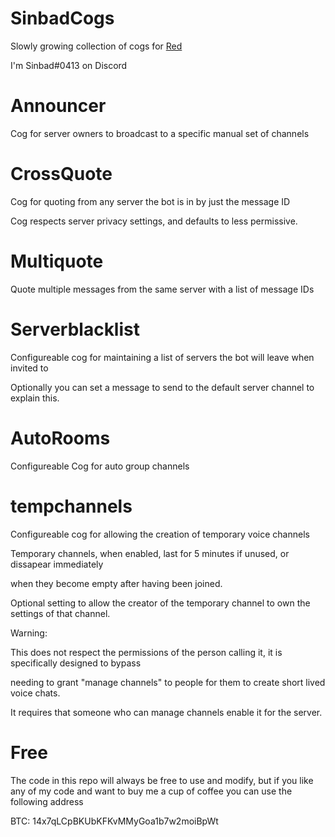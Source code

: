 # SinbadCogs

Slowly growing collection of cogs for [Red](https://github.com/Twentysix26/Red-DiscordBot)

I'm Sinbad#0413 on Discord


# Announcer

Cog for server owners to broadcast to a specific manual set of channels

# CrossQuote

Cog for quoting from any server the bot is in by just the message ID

Cog respects server privacy settings, and defaults to less permissive.

# Multiquote

Quote multiple messages from the same server with a list of message IDs

# Serverblacklist

Configureable cog for maintaining a list of servers the bot will leave when invited to

Optionally you can set a message to send to the default server channel to explain this.

# AutoRooms

Configureable Cog for auto group channels

# tempchannels

Configureable cog for allowing the creation of temporary voice channels

Temporary channels, when enabled, last for 5 minutes if unused, or dissapear immediately

when they become empty after having been joined.

Optional setting to allow the creator of the temporary channel to own the settings of that channel.


Warning:

This does not respect the permissions of the person calling it, it is specifically designed to bypass

needing to grant "manage channels" to people for them to create short lived voice chats.

It requires that someone who can manage channels enable it for the server.

# Free
The code in this repo will always be free to use and modify, but if you like any of my code and want to buy me a cup of coffee you can use the following address

BTC: 14x7qLCpBKUbKFKvMMyGoa1b7w2moiBpWt
